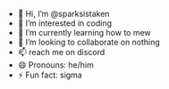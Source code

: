 - 👋 Hi, I’m @sparksistaken
- 👀 I’m interested in coding
- 🌱 I’m currently learning how to mew
- 💞️ I’m looking to collaborate on nothing
- 📫 reach me on discord
- 😄 Pronouns: he/him
- ⚡ Fun fact: sigma
